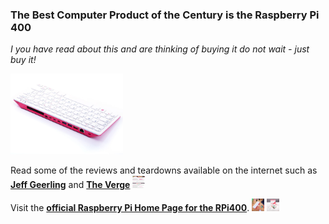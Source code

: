 ### The Best Computer Product of the Century is the Raspberry Pi 400

*I you have read about this and are thinking of buying it do not wait - just buy it!* 
<p align="left"><img src="images/image2.jpeg" width="180" /></p> 

Read some of the reviews and teardowns available on the internet such as [**Jeff Geerling**](https://www.jeffgeerling.com/blog/2020/raspberry-pi-400-teardown-and-review) and [**The Verge**](https://www.theverge.com/2020/11/2/21542278/raspberry-pi-400-keyboard-computer-arm-release-date-news-features) <img src="images/RPi400TheVergeReview.png" width="20" height="20"/>  

Visit the [**official Raspberry Pi Home Page for the RPi400**](https://www.raspberrypi.org/products/raspberry-pi-400/).  <img src="images/image1.jpeg" width="20" height="20"/>  <img src="images/image4.jpeg" width="20" height="20"/>  

